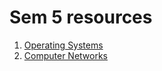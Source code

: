 # Sem 5 resources

1. [Operating Systems](https://rit-ctrl.github.io/Resources/docs/OS.html)
2. [Computer Networks](https://rit-ctrl.github.io/Resources/docs/CN.html)
